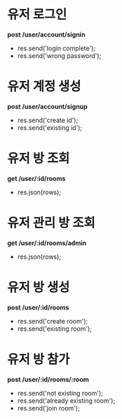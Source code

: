 # 유저 로그인

**post /user/account/signin**

* res.send('login complete');
* res.send('wrong password');

# 유저 계정 생성

**post /user/account/signup**

* res.send('create id');
* res.send('existing id');

# 유저 방 조회

**get /user/:id/rooms**

* res.json(rows);

# 유저 관리 방 조회

**get /user/:id/rooms/admin**

* res.json(rows);

# 유저 방 생성

**post /user/:id/rooms**

* res.send('create room');
* res.send('existing room');

# 유저 방 참가

**post /user/:id/rooms/:room**

* res.send('not existing room');
* res.send('already existing room');
* res.send('join room');